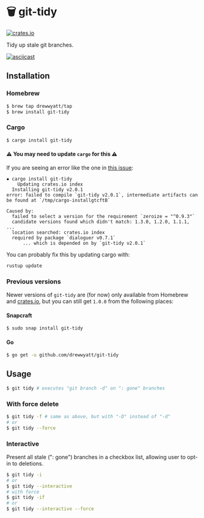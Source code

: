 # 🗑 git-tidy

[![crates.io](https://img.shields.io/crates/v/git-tidy?style=flat-square)](https://crates.io/crates/git-tidy)

Tidy up stale git branches.

[![asciicast](https://asciinema.org/a/389715.svg)](https://asciinema.org/a/389715)

## Installation

### Homebrew

```bash
$ brew tap drewwyatt/tap
$ brew install git-tidy
```

### Cargo

```bash
$ cargo install git-tidy
```

#### ⚠️ You may need to update `cargo` for this ⚠️

If you are seeing an error like the one in [this issue](https://github.com/drewwyatt/git-tidy/issues/45):

```
▪ cargo install git-tidy
    Updating crates.io index
  Installing git-tidy v2.0.1
error: failed to compile `git-tidy v2.0.1`, intermediate artifacts can be found at `/tmp/cargo-installgtcftB`

Caused by:
  failed to select a version for the requirement `zeroize = "^0.9.3"`
  candidate versions found which didn't match: 1.3.0, 1.2.0, 1.1.1, ...
  location searched: crates.io index
  required by package `dialoguer v0.7.1`
      ... which is depended on by `git-tidy v2.0.1`
```

You can probably fix this by updating cargo with:

```sh
rustup update
```


### Previous versions

Newer versions of `git-tidy` are (for now) only available from Homebrew and [crates.io](https://crates.io/crates/git-tidy), but you can still get `1.0.0` from the following places:

#### Snapcraft

```bash
$ sudo snap install git-tidy
```

#### Go

```bash
$ go get -u github.com/drewwyatt/git-tidy
```

## Usage

```bash
$ git tidy # executes "git branch -d" on ": gone" branches
```

### With force delete

```bash
$ git tidy -f # same as above, but with "-D" instead of "-d"
# or
$ git tidy --force
```

### Interactive

Present all stale (": gone") branches in a checkbox list, allowing user to opt-in to deletions.

```bash
$ git tidy -i
# or
$ git tidy --interactive
# with force
$ git tidy -if
# or
$ git tidy --interactive --force
```
